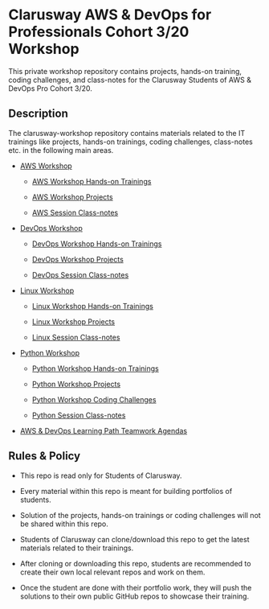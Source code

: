 # Clarusway AWS & DevOps for Professionals Cohort 3/20 Workshop

This private workshop repository contains projects, hands-on training, coding challenges, and class-notes for the Clarusway Students of AWS & DevOps Pro Cohort 3/20.

## Description

The clarusway-workshop repository contains materials related to the IT trainings like projects, hands-on trainings, coding challenges, class-notes etc. in the following main areas.

- [AWS Workshop](./aws/README.md)

  - [AWS Workshop Hands-on Trainings](./aws/hands-on/README.md)

  - [AWS Workshop Projects](./aws/projects/README.md)

  - [AWS Session Class-notes](./aws/class-notes/README.md)

- [DevOps Workshop](./devops/README.md)

  - [DevOps Workshop Hands-on Trainings](./devops/hands-on/README.md)

  - [DevOps Workshop Projects](./devops/projects/README.md)

  - [DevOps Session Class-notes](./devops/class-notes/README.md)

- [Linux Workshop](./linux/README.md)

  - [Linux Workshop Hands-on Trainings](./linux/hands-on/README.md)

  - [Linux Workshop Projects](./linux/projects/README.md)

  - [Linux Session Class-notes](./linux/class-notes/README.md)

- [Python Workshop](./python/README.md)

  - [Python Workshop Hands-on Trainings](./python/hands-on/README.md)

  - [Python Workshop Projects](./python/projects/README.md)

  - [Python Workshop Coding Challenges](./python/coding-challenges/README.md)

  - [Python Session Class-notes](./python/class-notes/README.md)

- [AWS & DevOps Learning Path Teamwork Agendas](./teamwork-agendas/README.md)

## Rules & Policy

- This repo is read only for Students of Clarusway.

- Every material within this repo is meant for building portfolios of students.

- Solution of the projects, hands-on trainings or coding challenges will not be shared within this repo.

- Students of Clarusway can clone/download this repo to get the latest materials related to their trainings.

- After cloning or downloading this repo, students are recommended to create their own local relevant repos and work on them.

- Once the student are done with their portfolio work, they will push the solutions to their own public GitHub repos to showcase their training.
